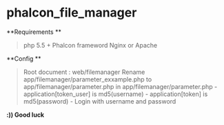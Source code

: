 # phalcon_file_manager

**Requirements **
  > php 5.5 +
  > Phalcon frameword
  > Nginx or Apache
  
**Config **
  > Root document : web/filemanager
  > Rename app/filemanager/parameter_exxample.php to app/filemanager/parameter.php
  > in app/filemanager/parameter.php
      - application[token_user] is md5(username)
      - application[token] is md5(password)
      - Login with username and password

**:)) Good luck**
